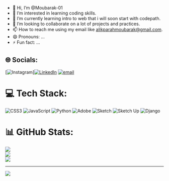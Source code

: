 - 👋 Hi, I’m @Moubarak-01
- 👀 I’m interested in learning coding skills.
- 🌱 I’m currently learning intro to web that i will soon start with codepath.
- 💞️ I’m looking to collaborate on a lot of projects and practices.
- 📫 How to reach me using my email like alikparahmoubarak@gmail.com.
- 😄 Pronouns: ...
- ⚡ Fun fact: ...


## 🌐 Socials:
[![Instagram](https://img.shields.io/badge/Instagram-%23E4405F.svg?logo=Instagram&logoColor=white)][![LinkedIn](https://img.shields.io/badge/LinkedIn-%230077B5.svg?logo=linkedin&logoColor=white)]([https://linkedin.com/in/https://www.linkedin.com/in/feed/](https://www.linkedin.com/in/moubarak-ali-kparah-689713349/)) [![email](https://img.shields.io/badge/Email-D14836?logo=gmail&logoColor=white)](mailto:alikparahmoubarak@gmail.com) 

# 💻 Tech Stack:
![CSS3](https://img.shields.io/badge/css3-%231572B6.svg?style=for-the-badge&logo=css3&logoColor=white) ![JavaScript](https://img.shields.io/badge/javascript-%23323330.svg?style=for-the-badge&logo=javascript&logoColor=%23F7DF1E) ![Python](https://img.shields.io/badge/python-3670A0?style=for-the-badge&logo=python&logoColor=ffdd54) ![Adobe](https://img.shields.io/badge/adobe-%23FF0000.svg?style=for-the-badge&logo=adobe&logoColor=white) ![Sketch](https://img.shields.io/badge/Sketch-FFB387?style=for-the-badge&logo=sketch&logoColor=black) ![Sketch Up](https://img.shields.io/badge/SketchUp-005F9E?style=for-the-badge&logo=sketchup&logoColor=white) ![Django](https://img.shields.io/badge/django-%23092E20.svg?style=for-the-badge&logo=django&logoColor=white)
# 📊 GitHub Stats:
![](https://github-readme-stats.vercel.app/api?username=Moubarak-01&theme=merko&hide_border=false&include_all_commits=false&count_private=false)<br/>
![](https://nirzak-streak-stats.vercel.app/?user=Moubarak-01&theme=merko&hide_border=false)<br/>
![](https://github-readme-stats.vercel.app/api/top-langs/?username=Moubarak-01&theme=merko&hide_border=false&include_all_commits=false&count_private=false&layout=compact)

---
[![](https://visitcount.itsvg.in/api?id=Moubarak-01&icon=0&color=0)](https://visitcount.itsvg.in)

<!-- Proudly created with GPRM ( https://gprm.itsvg.in ) -->
<!---
Moubarak-01/Moubarak-01 is a ✨ special ✨ repository because its `README.md` (this file) appears on your GitHub profile.
You can click the Preview link to take a look at your changes.
--->
